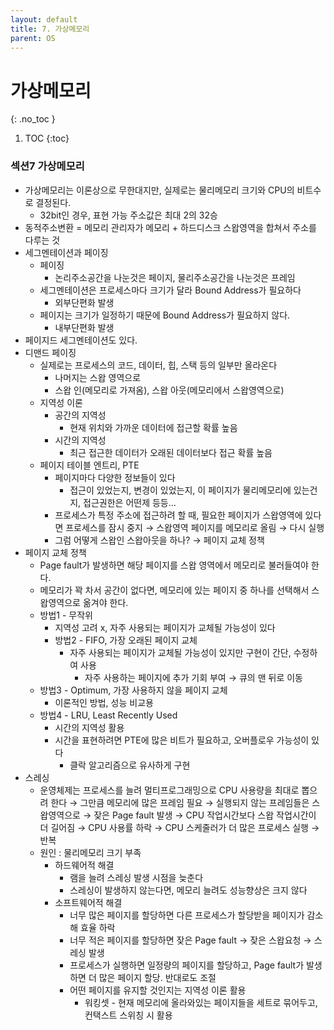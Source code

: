 ```yaml
---
layout: default
title: 7. 가상메모리
parent: OS
---
```


# 가상메모리
{: .no_toc }

1. TOC
{:toc}

### 섹션7 가상메모리

- 가상메모리는 이론상으로 무한대지만, 실제로는 물리메모리 크기와 CPU의 비트수로 결정된다.
    - 32bit인 경우, 표현 가능 주소값은 최대 2의 32승
- 동적주소변환 = 메모리 관리자가 메모리 + 하드디스크 스왑영역을 합쳐서 주소를 다루는 것
- 세그멘테이션과 페이징
    - 페이징
        - 논리주소공간을 나눈것은 페이지, 물리주소공간을 나눈것은 프레임
    - 세그멘테이션은 프로세스마다 크기가 달라 Bound Address가 필요하다
        - 외부단편화 발생
    - 페이지는 크기가 일정하기 때문에 Bound Address가 필요하지 않다.
        - 내부단편화 발생
- 페이지드 세그멘테이션도 있다.
- 디맨드 페이징
    - 실제로는 프로세스의 코드, 데이터, 힙, 스택 등의 일부만 올라온다
        - 나머지는 스왑 영역으로
        - 스왑 인(메모리로 가져옴), 스왑 아웃(메모리에서 스왑영역으로)
    - 지역성 이론
        - 공간의 지역성
            - 현재 위치와 가까운 데이터에 접근할 확률 높음
        - 시간의 지역성
            - 최근 접근한 데이터가 오래된 데이터보다 접근 확률 높음
    - 페이지 테이블 엔트리, PTE
        - 페이지마다 다양한 정보들이 있다
            - 접근이 있었는지, 변경이 있었는지, 이 페이지가 물리메모리에 있는건지, 접근권한은 어떤제 등등…
        - 프로세스가 특정 주소에 접근하려 할 때, 필요한 페이지가 스왑영역에 있다면
        프로세스를 잠시 중지 → 스왑영역 페이지를 메모리로 올림 → 다시 실행
        - 그럼 어떻게 스왑인 스왑아웃을 하나? → 페이지 교체 정책
- 페이지 교체 정책
    - Page fault가 발생하면 해당 페이지를 스왑 영역에서 메모리로 불러들여야 한다.
    - 메모리가 꽉 차서 공간이 없다면, 메모리에 있는 페이지 중 하나를 선택해서 스왑영역으로 옮겨야 한다.
    - 방법1 - 무작위
        - 지역성 고려 x, 자주 사용되는 페이지가 교체될 가능성이 있다
        - 방법2 - FIFO, 가장 오래된 페이지 교체
            - 자주 사용되는 페이지가 교체될 가능성이 있지만 구현이 간단, 수정하여 사용
                - 자주 사용하는 페이지에 추가 기회 부여 → 큐의 맨 뒤로 이동
    - 방법3 - Optimum, 가장 사용하지 않을 페이지 교체
        - 이론적인 방법, 성능 비교용
    - 방법4 - LRU, Least Recently Used
        - 시간의 지역성 활용
        - 시간을 표현하려면 PTE에 많은 비트가 필요하고, 오버플로우 가능성이 있다
            - 클락 알고리즘으로 유사하게 구현
- 스레싱
    - 운영체제는 프로세스를 늘려 멀티프로그래밍으로 CPU 사용량을 최대로 뽑으려 한다
    → 그만큼 메모리에 많은 프레임 필요
    → 실행되지 않는 프레임들은 스왑영역으로
    → 잦은 Page fault 발생 → CPU 작업시간보다 스왑 작업시간이 더 길어짐
    → CPU 사용률 하락 → CPU 스케줄러가 더 많은 프로세스 실행 → 반복
    - 원인 : 물리메모리 크기 부족
        - 하드웨어적 해결
            - 램을 늘려 스레싱 발생 시점을 늦춘다
            - 스레싱이 발생하지 않는다면, 메모리 늘려도 성능향상은 크지 않다
        - 소프트웨어적 해결
            - 너무 많은 페이지를 할당하면 다른 프로세스가 할당받을 페이지가 감소해 효율 하락
            - 너무 적은 페이지를 할당하면 잦은 Page fault → 잦은 스왑요청 → 스레싱 발생
            - 프로세스가 실행하면 일정량의 페이지를 할당하고,
            Page fault가 발생하면 더 많은 페이지 할당. 반대로도 조절
            - 어떤 페이지를 유지할 것인지는 지역성 이론 활용
                - 워킹셋 - 현재 메모리에 올라와있는 페이지들을 세트로 묶어두고, 컨택스트 스위칭 시 활용